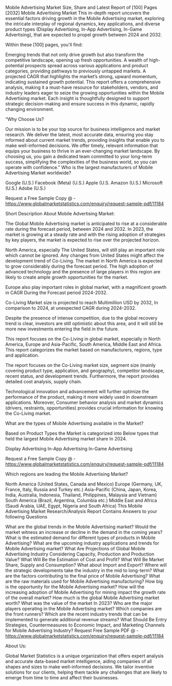 Mobile Advertising Market Size, Share and Latest Report of [100] Pages [2032]
Mobile Advertising Market This in-depth report uncovers the essential factors driving growth in the Mobile Advertising market, exploring the intricate interplay of regional dynamics, key applications, and diverse product types (Display Advertising, In-App Advertising, In-Game Advertising), that are expected to propel growth between 2024 and 2032.

Within these [100] pages, you'll find:

Emerging trends that not only drive growth but also transform the competitive landscape, opening up fresh opportunities.
A wealth of high-potential prospects spread across various applications and product categories, providing pathways to previously untapped markets.
A projected CAGR that highlights the market’s strong, upward momentum, indicating sustained growth potential.
This report offers a comprehensive analysis, making it a must-have resource for stakeholders, vendors, and industry leaders eager to seize the growing opportunities within the Mobile Advertising market. Each insight is thoughtfully designed to support strategic decision-making and ensure success in this dynamic, rapidly changing environment.

“Why Choose Us?

Our mission is to be your top source for business intelligence and market research.
We deliver the latest, most accurate data, ensuring you stay informed about current market trends, providing insights that enable you to make well-informed decisions.
We offer timely, relevant information that equips your business to thrive in an ever-changing market landscape.
By choosing us, you gain a dedicated team committed to your long-term success, simplifying the complexities of the business world, so you can operate with confidence.”
Who is the largest manufacturers of Mobile Advertising Market worldwide?

 

Google (U.S.)
Facebook (Meta) (U.S.)
Apple (U.S.
Amazon (U.S.)
Microsoft (U.S.)
Adobe (U.S.)
 

Request a Free Sample Copy @ - https://www.globalmarketstatistics.com/enquiry/request-sample-pdf/11184

 

Short Description About Mobile Advertising Market:

The Global Mobile Advertising market is anticipated to rise at a considerable rate during the forecast period, between 2024 and 2032. In 2023, the market is growing at a steady rate and with the rising adoption of strategies by key players, the market is expected to rise over the projected horizon.

North America, especially The United States, will still play an important role which cannot be ignored. Any changes from United States might affect the development trend of Co-Living. The market in North America is expected to grow considerably during the forecast period. The high adoption of advanced technology and the presence of large players in this region are likely to create ample growth opportunities for the market.

Europe also play important roles in global market, with a magnificent growth in CAGR During the Forecast period 2024-2032.

Co-Living Market size is projected to reach Multimillion USD by 2032, In comparison to 2024, at unexpected CAGR during 2024-2032.

Despite the presence of intense competition, due to the global recovery trend is clear, investors are still optimistic about this area, and it will still be more new investments entering the field in the future.

This report focuses on the Co-Living in global market, especially in North America, Europe and Asia-Pacific, South America, Middle East and Africa. This report categorizes the market based on manufacturers, regions, type and application.

The report focuses on the Co-Living market size, segment size (mainly covering product type, application, and geography), competitor landscape, recent status, and development trends. Furthermore, the report provides detailed cost analysis, supply chain.

Technological innovation and advancement will further optimize the performance of the product, making it more widely used in downstream applications. Moreover, Consumer behavior analysis and market dynamics (drivers, restraints, opportunities) provides crucial information for knowing the Co-Living market.

What are the types of Mobile Advertising available in the Market?

Based on Product Types the Market is categorized into Below types that held the largest Mobile Advertising market share In 2024.

 

Display Advertising
In-App Advertising
In-Game Advertising
 

Request a Free Sample Copy @ - https://www.globalmarketstatistics.com/enquiry/request-sample-pdf/11184

Which regions are leading the Mobile Advertising Market?

North America (United States, Canada and Mexico)
Europe (Germany, UK, France, Italy, Russia and Turkey etc.)
Asia-Pacific (China, Japan, Korea, India, Australia, Indonesia, Thailand, Philippines, Malaysia and Vietnam)
South America (Brazil, Argentina, Columbia etc.)
Middle East and Africa (Saudi Arabia, UAE, Egypt, Nigeria and South Africa)
This Mobile Advertising Market Research/Analysis Report Contains Answers to your following Questions

What are the global trends in the Mobile Advertising market? Would the market witness an increase or decline in the demand in the coming years?
What is the estimated demand for different types of products in Mobile Advertising? What are the upcoming industry applications and trends for Mobile Advertising market?
What Are Projections of Global Mobile Advertising Industry Considering Capacity, Production and Production Value? What Will Be the Estimation of Cost and Profit? What Will Be Market Share, Supply and Consumption? What about Import and Export?
Where will the strategic developments take the industry in the mid to long-term?
What are the factors contributing to the final price of Mobile Advertising? What are the raw materials used for Mobile Advertising manufacturing?
How big is the opportunity for the Mobile Advertising market? How will the increasing adoption of Mobile Advertising for mining impact the growth rate of the overall market?
How much is the global Mobile Advertising market worth? What was the value of the market In 2023?
Who are the major players operating in the Mobile Advertising market? Which companies are the front runners?
Which are the recent industry trends that can be implemented to generate additional revenue streams?
What Should Be Entry Strategies, Countermeasures to Economic Impact, and Marketing Channels for Mobile Advertising Industry?
Request Free Sample PDF @ - https://www.globalmarketstatistics.com/enquiry/request-sample-pdf/11184

About Us:

Global Market Statistics is a unique organization that offers expert analysis and accurate data-based market intelligence, aiding companies of all shapes and sizes to make well-informed decisions. We tailor inventive solutions for our clients, helping them tackle any challenges that are likely to emerge from time to time and affect their businesses.